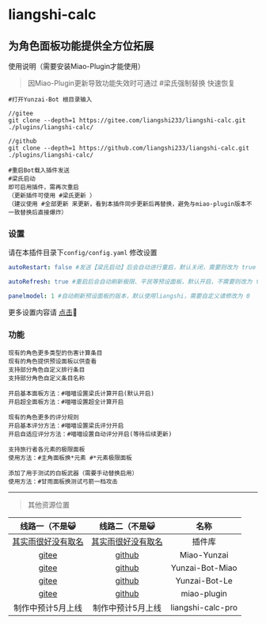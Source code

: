 # liangshi-calc

## 为角色面板功能提供全方位拓展

使用说明（需要安装Miao-Plugin才能使用）
> 因Miao-Plugin更新导致功能失效时可通过 #梁氏强制替换 快速恢复
~~~~~~~~~~
#打开Yunzai-Bot 根目录输入

//gitee
git clone --depth=1 https://gitee.com/liangshi233/liangshi-calc.git ./plugins/liangshi-calc/

//github
git clone --depth=1 https://github.com/liangshi233/liangshi-calc.git ./plugins/liangshi-calc/

#重启Bot载入插件发送
#梁氏启动
即可启用插件，需再次重启
（更新插件可使用 #梁氏更新 ）
（建议使用 #全部更新 来更新，看到本插件同步更新后再替换，避免与miao-plugin版本不一致替换后直接爆炸）

~~~~~~~~~~
### 设置
请在本插件目录下`config/config.yaml` 修改设置
~~~~~~~~~~YAML
autoRestart: false #发送【梁氏启动】后会自动进行重启，默认关闭，需要则改为 true

autoRefresh: true #重启后会自动刷新极限、平民等预设面板，默认开启，不需要则改为 false

panelmodel: 1 #自动刷新预设面板的版本，默认使用liangshi，需要自定义请修改为 0
~~~~~~~~~~
更多设置内容请 [点击](config/system/config.md)🤔

### 功能
~~~~~~~~~~
现有的角色更多类型的伤害计算条目
现有的角色提供预设面板以供查看
支持部分角色自定义排行条目
支持部分角色自定义条目名称

开启基本面板方法：#喵喵设置梁氏计算开启(默认开启)
开启超全面板方法：#喵喵设置超全计算开启

现有的角色更多的评分规则
开启基本评分方法：#喵喵设置梁氏评分开启
开启自适应评分方法：#喵喵设置自动评分开启(等待后续更新)

支持旅行者各元素的极限面板
使用方法：#主角面板换*元素 #*元素极限面板

添加了用于测试的白板武器（需要手动替换启用）
使用方法：#甘雨面板换测试弓箭一档攻击
~~~~~~~~~~

---

> 其他资源位置

|                              线路一（不是😺                         |                               线路二（不是😺                       |          名称       |
|:-----------------------------------------------------------------:|:---------------------------------------------------------------:|:------------------:|
|      [其实雨很好没有取名](https://qsyhh.icu/xmdz)                    |    [其实雨很好没有取名](https://qsyhh.icu/xmdz)                     | 插件库              |
|      [gitee](https://gitee.com/yoimiya-kokomi/Miao-Yunzai)        |    [github](https://github.com/yoimiya-kokomi/Miao-Yunzai)      | Miao-Yunzai        |
|      [gitee](https://gitee.com/yoimiya-kokomi/Yunzai-Bot)         |    [github](https://github.com/yoimiya-kokomi/Yunzai-Bot)       | Yunzai-Bot-Miao    |
|      [gitee](https://gitee.com/le-niao/Yunzai-Bot)                |    [github](https://github.com/le-niao/Yunzai-Bot)              | Yunzai-Bot-Le      |
|      [gitee](https://gitee.com/yoimiya-kokomi/miao-plugin)        |    [github](https://github.com/yoimiya-kokomi/miao-plugin)      | miao-plugin        |
|                          制作中预计5月上线                           |                         制作中预计5月上线                          | liangshi-calc-pro  |